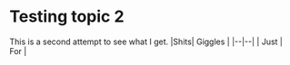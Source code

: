 # Testing topic 2

This is a second attempt to see what I get.
|Shits| Giggles  |
|--|--|
| Just  | For |

<!--stackedit_data:
eyJoaXN0b3J5IjpbNzc0OTk1MTQzXX0=
-->
